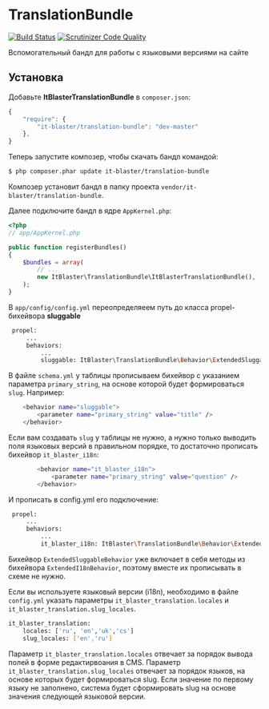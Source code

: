# TranslationBundle

[![Build Status](https://scrutinizer-ci.com/g/it-blaster/translation-bundle/badges/build.png?b=master)](https://scrutinizer-ci.com/g/it-blaster/translation-bundle/build-status/master) [![Scrutinizer Code Quality](https://scrutinizer-ci.com/g/it-blaster/translation-bundle/badges/quality-score.png?b=master)](https://scrutinizer-ci.com/g/it-blaster/translation-bundle/?branch=master)

Вспомогательный бандл для работы с языковыми версиями на сайте

## Установка

Добавьте <b>ItBlasterTranslationBundle</b> в `composer.json`:

```js
{
    "require": {
        "it-blaster/translation-bundle": "dev-master"
	},
}
```

Теперь запустите композер, чтобы скачать бандл командой:

``` bash
$ php composer.phar update it-blaster/translation-bundle
```

Композер установит бандл в папку проекта `vendor/it-blaster/translation-bundle`.

Далее подключите бандл в ядре `AppKernel.php`:

``` php
<?php
// app/AppKernel.php

public function registerBundles()
{
    $bundles = array(
        // ...
        new ItBlaster\TranslationBundle\ItBlasterTranslationBundle(),
    );
}
```

В `app/config/config.yml` переопределяеем путь до класса propel-бихейвора <b>sluggable</b>

``` bash
 propel:
     ...
     behaviors:
         ...
         sluggable: ItBlaster\TranslationBundle\Behavior\ExtendedSluggableBehavior
```

В файле `schema.yml` у таблицы прописываем бихейвор с указанием параметра `primary_string`, на основе которой будет формироваться `slug`. Например:
``` bash
    <behavior name="sluggable">
        <parameter name="primary_string" value="title" />
    </behavior>
```

Если вам создавать `slug` у таблицы не нужно, а нужно только выводить поля языковых версий в правильном порядке, то достаточно прописать бихейвор `it_blaster_i18n`:
``` bash
        <behavior name="it_blaster_i18n">
            <parameter name="primary_string" value="question" />
        </behavior>
```

И прописать в config.yml его подключение:
``` bash
 propel:
     ...
     behaviors:
         ...
         it_blaster_i18n: ItBlaster\TranslationBundle\Behavior\ExtendedI18nBehavior
```

Бихейвор `ExtendedSluggableBehavior` уже включает в себя методы из бихейвора `ExtendedI18nBehavior`, поэтому вместе их прописывать в схеме не нужно.

Если вы используете языковый версии (i18n), необходимо в файле `config.yml` указать параметры `it_blaster_translation.locales` и `it_blaster_translation.slug_locales`.
``` bash
it_blaster_translation:
    locales: ['ru', 'en','uk','cs']
    slug_locales: ['en','ru']
```
Параметр `it_blaster_translation.locales` отвечает за порядок вывода полей в форме редактирвоания в CMS.
Параметр `it_blaster_translation.slug_locales` отвечает за порядок языков, на основе которых будет формироваться slug. Если значение по первому языку не заполнено, система будет сформировать slug на основе значения следующей языковой версии.